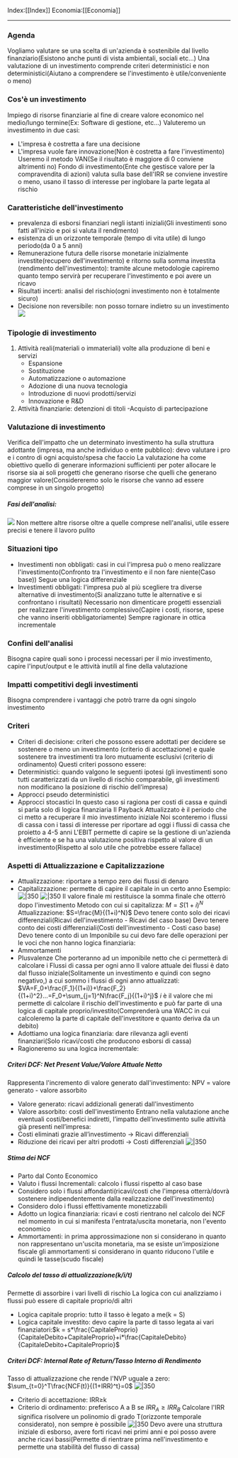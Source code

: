 Index:[[Index]]
Economia:[[Economia]]

---
### Agenda
Vogliamo valutare se una scelta di un'azienda è sostenibile dal livello finanziario(Esistono anche punti di vista ambientali, sociali etc...)
Una valutazione di un investimento comprende criteri deterministici e non deterministici(Aiutano a comprendere se l'investimento è utile/conveniente o meno)
### Cos'è un investimento
Impiego di risorse finanziarie al fine di creare valore economico nel medio/lungo termine(Ex: Software di gestione, etc...)
Valuteremo un investimento in due casi:
- L'impresa è costretta a fare una decisione
- L'impresa vuole fare innovazione(Non è costretta a fare l'investimento)
Useremo il metodo VAN(Se il risultato è maggiore di 0 conviene altrimenti no)
Fondo di investimento(Ente che gestisce valore per la compravendita di azioni) valuta sulla base dell'IRR se conviene investire o meno, usano il tasso di interesse per inglobare la parte legata al rischio
### Caratteristiche dell'investimento
- prevalenza di esborsi finanziari negli istanti iniziali(Gli investimenti sono fatti all'inizio e poi si valuta il rendimento)
- esistenza di un orizzonte temporale (tempo di vita utile) di lungo periodo(da 0 a 5 anni)
- Remunerazione futura delle risorse monetarie inizialmente investite(recupero dell'investimento) e ritorno sulla somma investita (rendimento dell'investimento): tramite alcune metodologie capiremo quanto tempo servirà per recuperare l'investimento e poi avere un ricavo
- Risultati incerti: analisi del rischio(ogni investimento non è totalmente sicuro)
- Decisione non reversibile: non posso tornare indietro su un investimento
![](https://i.imgur.com/IxrEhJa.png)
### Tipologie di investimento
1.  Attività reali(materiali o immateriali) volte alla produzione di beni e servizi
	- Espansione
	- Sostituzione
	- Automatizzazione o automazione
	- Adozione di una nuova tecnologia
	- Introduzione di nuovi prodotti/servizi
	- Innovazione e R&D
1. Attività finanziarie: detenzioni di titoli
	 -Acquisto di partecipazione
### Valutazione di investimento
Verifica dell'impatto che un determinato investimento ha sulla struttura adottante (impresa, ma anche individuo o ente pubblico): devo valutare i pro e i contro di ogni acquisto/spesa che faccio
La valutazione ha come obiettivo quello di generare informazioni sufficienti per poter allocare le risorse sia ai soli progetti che generano risorse che quelli che generano maggior valore(Considereremo solo le risorse che vanno ad essere comprese in un singolo progetto)
##### Fasi dell'analisi:
![](https://i.imgur.com/31OP7tT.png)
Non mettere altre risorse oltre a quelle comprese nell'analisi, utile essere precisi e tenere il lavoro pulito
### Situazioni tipo
- Investimenti non obbligati: casi in cui l'impresa può o meno realizzare l'investimento(Confronto tra l'investimento e il non fare niente(Caso base)) Segue una logica differenziale
- Investimenti obbligati: l'impresa può al più scegliere tra diverse alternative di investimento(Si analizzano tutte le alternative e si confrontano i risultati)
Necessario non dimenticare progetti essenziali per realizzare l'investimento complessivo(Capire i costi, risorse, spese che vanno inseriti obbligatoriamente)
Sempre ragionare in ottica incrementale
### Confini dell'analisi
Bisogna capire quali sono i processi necessari per il mio investimento, capire l'input/output e le attività inutili al fine della valutazione
### Impatti competitivi degli investimenti
Bisogna comprendere i vantaggi che potrò trarre da ogni singolo investimento
### Criteri
- Criteri di decisione: criteri che possono essere adottati per decidere se sostenere o meno un investimento (criterio di accettazione) e quale sostenere tra investimenti tra loro mutuamente esclusivi (criterio di ordinamento)
Questi criteri possono essere:
- Deterministici: quando valgono le seguenti ipotesi (gli investimenti sono tutti caratterizzati da un livello di rischio comparabile, gli investimenti non modificano la posizione di rischio dell’impresa)
- Approcci pseudo deterministici
- Approcci stocastici
In questo caso si ragiona per costi di cassa e quindi si parla solo di logica finanziaria
Il Payback Attualizzato è il periodo che ci metto a recuperare il mio investimento iniziale
Noi sconteremo i flussi di cassa con i tassi di interesse per riportare ad oggi i flussi di cassa che proietto a 4-5 anni
L'EBIT permette di capire se la gestione di un'azienda è efficiente e se ha una valutazione positiva rispetto al valore di un investimento(Rispetto al solo utile che potrebbe essere fallace)
### Aspetti di Attualizzazione e Capitalizzazione
- Attualizzazione: riportare a tempo zero dei flussi di denaro
- Capitalizzazione: permette di capire il capitale in un certo anno
Esempio:
![|350](https://i.imgur.com/YmVzMDx.png)
![|350](https://i.imgur.com/N77P0BJ.png)
Il valore finale mi restituisce la somma finale che otterrò dopo l'investimento
Metodo con cui si capitalizza: $M =S(1+i)^N$
Attualizzazione: $S=\frac{M}{(1+i)^N}$
Devo tenere conto solo dei ricavi differenziali(Ricavi dell'investimento - Ricavi del caso base)
Devo tenere conto dei costi differenziali(Costi dell'investimento -  Costi caso base)
Devo tenere conto di un Imponibile su cui devo fare delle operazioni per le voci che non hanno logica finanziaria:
- Ammortamenti
- Plusvalenze
Che porteranno ad un imponibile netto che ci permetterà di calcolare i Flussi di cassa per ogni anno
Il valore attuale dei flussi è dato dal flusso iniziale(Solitamente un investimento e quindi con segno negativo,) a cui sommo i flussi di ogni anno attualizzati:
$VA=F_0+\frac{F_1}{(1+i)}+\frac{F_2}{(1+i)^2}...=F_0+\sum_{j=1}^N\frac{F_j}{(1+i)^j}$
$i$ è il valore che mi permette di calcolare il rischio dell'investimento e può far parte di una logica di capitale proprio/investito(Comprenderà una WACC in cui calcoleremo la parte di capitale dell'investitore e quanto deriva da un debito)
- Adottiamo una logica finanziaria: dare rilevanza agli eventi finanziari(Solo ricavi/costi che producono esborsi di cassa)
- Ragioneremo su una logica incrementale:
##### Criteri DCF: Net Present Value/Valore Attuale Netto
Rappresenta l'incremento di valore generato dall'investimento:
NPV = valore generato - valore assorbito
- Valore generato: ricavi addizionali generati dall'investimento
- Valore assorbito: costi dell'investimento
Entrano nella valutazione anche eventuali costi/benefici indiretti, l’impatto dell’investimento sulle attività già presenti nell’impresa:
- Costi eliminati grazie all’investimento → Ricavi differenziali 
- Riduzione dei ricavi per altri prodotti → Costi differenziali
![|350](https://i.imgur.com/0wBSEog.png)
##### Stima dei NCF
- Parto dal Conto Economico
- Valuto i flussi Incrementali: calcolo i flussi rispetto al caso base
- Considero solo i flussi affondanti(ricavi/costi che l'impresa otterrà/dovrà sostenere indipendentemente dalla realizzazione dell'investimento)
- Considero dolo i flussi effettivamente monetizzabili
- Adotto un logica finanziaria: ricavi e costi rientrano nel calcolo dei NCF nel momento in cui si manifesta l'entrata/uscita monetaria, non l'evento economico
- Ammortamenti: in prima approssimazione non si considerano in quanto non rappresentano un'uscita monetaria, ma se esiste un'imposizione fiscale gli ammortamenti si considerano in quanto riducono l'utile e quindi le tasse(scudo fiscale)
##### Calcolo del tasso di attualizzazione(k/i/t)
Permette di assorbire i vari livelli di rischio
La logica con cui analizziamo i flussi può essere di capitale proprio/di altri
- Logica capitale proprio: tutto il tasso è legato a me(k = S)
- Logica capitale investito: devo capire la parte di tasso legata ai vari finanziatori:$k = s*\frac{CapitaleProprio}{CapitaleDebito+CapitaleProprio}+i*\frac{CapitaleDebito}{CapitaleDebito+CapitaleProprio}$
##### Criteri DCF: Internal Rate of Return/Tasso Interno di Rendimento
Tasso di attualizzazione che rende l'NVP uguale a zero: $\sum_{t=0}^T\frac{NCF(t)}{(1+IRR)^t}=0$
![|350](https://i.imgur.com/L9UqcCU.png)
- Criterio di accettazione: IRR$\ge$k 
- Criterio di ordinamento: preferisco A a B se $IRR_A\ge IRR_B$
Calcolare l'IRR significa risolvere un polinomio di grado T(orizzonte temporale considerato), non sempre è possibile
![|350](https://i.imgur.com/Uv7SiQZ.png)
Devo avere una struttura iniziale di esborso, avere forti ricavi nei primi anni e poi posso avere anche ricavi bassi(Permette di rientrare prima nell'investimento e permette una stabilità del flusso di cassa)
